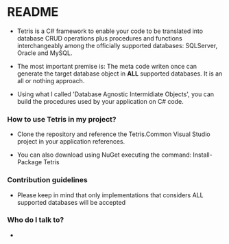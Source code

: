# README #

* Tetris is a C# framework to enable your code to be translated into database CRUD operations plus procedures and functions interchangeably among the officially supported databases: SQLServer, Oracle and MySQL.

* The most important premise is: The meta code writen once can generate the target database object in **ALL** supported databases. It is an all or nothing approach.

* Using what I called 'Database Agnostic Intermidiate Objects', you can build the procedures used by your application on C# code.

### How to use Tetris in my project? ###

* Clone the repository and reference the Tetris.Common Visual Studio project in your application references.

* You can also download using NuGet executing the command: Install-Package Tetris

### Contribution guidelines ###

* Please keep in mind that only implementations that considers ALL supported databases will be accepted

### Who do I talk to? ###

* 